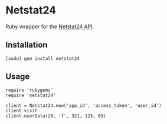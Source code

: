 # Netstat24

Ruby wrapper for the [Netstat24 API](http://netstat24.com/documentation/podklyuchenie_k_sisteme/collector_api).

## Installation

    [sudo] gem install netstat24

## Usage

    require 'rubygems'
    require 'netstat24'

    client = Netstat24.new('app_id', 'access_token', 'user_id')
    client.visit
    client.userData(20, 'f', 321, 123, 69)
